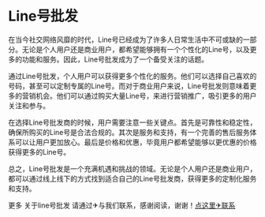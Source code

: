 # Line号批发

在当今社交网络风靡的时代，Line号已经成为了许多人日常生活中不可或缺的一部分。无论是个人用户还是商业用户，都希望能够拥有一个个性化的Line号，以及更多的功能和服务。因此，Line号批发成为了一个备受关注的话题。

通过Line号批发，个人用户可以获得更多个性化的服务。他们可以选择自己喜欢的号码，甚至可以定制专属的Line号。而对于商业用户来说，Line号批发则意味着更多的营销机会。他们可以通过购买大量Line号，来进行营销推广，吸引更多的用户关注和参与。

在选择Line号批发商的时候，用户需要注意一些关键点。首先是可靠性和稳定性，确保所购买的Line号是合法合规的。其次是服务和支持，有一个完善的售后服务体系可以让用户更加放心。最后是价格和优惠，毕竟用户都希望能够以更优惠的价格获得更多的Line号。

总之，Line号批发是一个充满机遇和挑战的领域。无论是个人用户还是商业用户，都可以通过线上线下的方式找到适合自己的Line号批发商，获得更多的定制化服务和支持。

更多 关于line号批发 请通过✈与我们联系，感谢阅读，谢谢！[点这里✈联系](https://c.k02.cc)